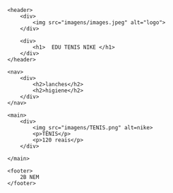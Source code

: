 <!DOCTYPE html>
<html lang="pt-br">
<head>
    <meta charset="UTF-8">
    <meta name="viewport" content="width=device-width, initial-scale=1.0">
    <title> edutenis | frete gratis </title>
    <link rel="stylesheet" href="rp5.css">
</head>
<body>

    <header>
        <div>
            <img src="imagens/images.jpeg" alt="logo">
        </div>

        <div>
            <h1>  EDU TENIS NIKE </h1>
        </div>
    </header>

    <nav>
        <div>
            <h2>lanches</h2>
            <h2>higiene</h2>
        </div>
    </nav>

    <main>
        <div>
            <img src="imagens/TENIS.png" alt=nike>
            <p>TÊNIS</p>
            <p>120 reais</p>
        </div>

    </main>
 
    <footer>
        2B NEM
    </footer>

</body>
</html>
